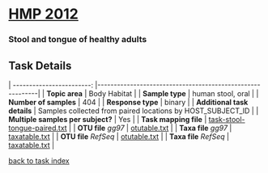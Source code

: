 # [HMP 2012]( ../docs/hmp.html )
### Stool and tongue of healthy adults

## Task Details
| ------------------------: |-----------------------------------------------------------|
| **Topic area**                | Body Habitat                                                |
| **Sample type**               | human stool, oral                                         |
| **Number of samples**         | 404                                         |
| **Response type**             | binary                                           |
| **Additional task details**   | Samples collected from paired locations by HOST_SUBJECT_ID                                  |
| **Multiple samples per subject?** | Yes |
| **Task mapping file**         | [task-stool-tongue-paired.txt](../datasets/hmp/task-stool-tongue-paired.txt)                                 |
| **OTU file** *gg97*           | [otutable.txt](../datasets/hmp/gg/otutable.txt)                             |
| **Taxa file** *gg97*          | [taxatable.txt](../datasets/hmp/gg/taxatable.txt)                          |
| **OTU file** *RefSeq*         | [otutable.txt](../datasets/hmp/refseq/otutable.txt)                    |
| **Taxa file** *RefSeq*        | [taxatable.txt](../datasets/hmp/refseq/taxatable.txt)                  |


[back to task index](../README.md)